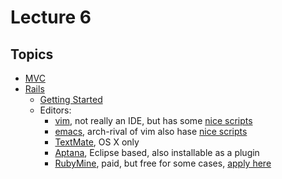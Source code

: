 Lecture 6
=========

Topics
------

- [MVC](http://en.wikipedia.org/wiki/Model%E2%80%93view%E2%80%93controller)
- [Rails](http://rubyonrails.org/)
  - [Getting Started](http://guides.rubyonrails.org/getting_started.html)
  - Editors:
    - [vim](http://www.vim.org/), not really an IDE,
      but has some [nice scripts](http://www.vim.org/scripts/script.php?script_id=1567)
    - [emacs](http://www.gnu.org/software/emacs/), arch-rival of vim
      also hase [nice scripts](http://rinari.rubyforge.org/)
    - [TextMate](http://macromates.com/), OS X only
    - [Aptana](http://www.aptana.com/), Eclipse based, also installable as a plugin
    - [RubyMine](http://www.jetbrains.com/ruby/index.html), paid,
      but free for some cases, [apply here](http://www.jetbrains.com/ruby/buy/)
